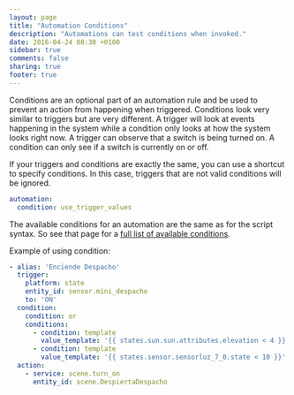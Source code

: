 ```yaml
---
layout: page
title: "Automation Conditions"
description: "Automations can test conditions when invoked."
date: 2016-04-24 08:30 +0100
sidebar: true
comments: false
sharing: true
footer: true
---
```


Conditions are an optional part of an automation rule and be used to prevent an action from happening when triggered. Conditions look very similar to triggers but are very different. A trigger will look at events happening in the system while a condition only looks at how the system looks right now. A trigger can observe that a switch is being turned on. A condition can only see if a switch is currently on or off.

If your triggers and conditions are exactly the same, you can use a shortcut to specify conditions. In this case, triggers that are not valid conditions will be ignored.

```yaml
automation:
  condition: use_trigger_values
```

The available conditions for an automation are the same as for the script syntax. So see that page for a [full list of available conditions][script-condition].

Example of using condition:

```yaml
- alias: 'Enciende Despacho'
  trigger:
    platform: state
    entity_id: sensor.mini_despacho
    to: 'ON'
  condition:
    condition: or
    conditions:
      - condition: template
        value_template: '{{ states.sun.sun.attributes.elevation < 4 }}'
      - condition: template
        value_template: '{{ states.sensor.sensorluz_7_0.state < 10 }}'
  action:
    - service: scene.turn_on
      entity_id: scene.DespiertaDespacho
```

[script-condition]: /getting-started/scripts-conditions/
